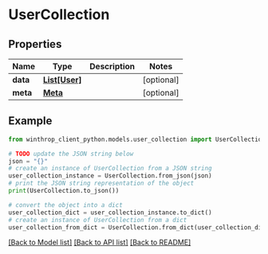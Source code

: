 # UserCollection


## Properties

Name | Type | Description | Notes
------------ | ------------- | ------------- | -------------
**data** | [**List[User]**](User.md) |  | [optional] 
**meta** | [**Meta**](Meta.md) |  | [optional] 

## Example

```python
from winthrop_client_python.models.user_collection import UserCollection

# TODO update the JSON string below
json = "{}"
# create an instance of UserCollection from a JSON string
user_collection_instance = UserCollection.from_json(json)
# print the JSON string representation of the object
print(UserCollection.to_json())

# convert the object into a dict
user_collection_dict = user_collection_instance.to_dict()
# create an instance of UserCollection from a dict
user_collection_from_dict = UserCollection.from_dict(user_collection_dict)
```
[[Back to Model list]](../README.md#documentation-for-models) [[Back to API list]](../README.md#documentation-for-api-endpoints) [[Back to README]](../README.md)


